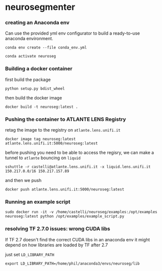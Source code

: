 # neurosegmenter

### creating an Anaconda env
Can use the provided yml env configurator to build a ready-to-use anaconda environment.

```
conda env create --file conda_env.yml

conda activate neuroseg
```

### Building a docker container

first build the package
```
python setup.py bdist_wheel
```
then build the docker image
```
docker build -t neuroseg:latest .
```

### Pushing the container to ATLANTE LENS Registry
retag the image to the registry on ```atlante.lens.unifi.it```
```
docker image tag neuroseg:latest atlante.lens.unifi.it:5000/neuroseg:latest
```
before pushing you need to be able to access the regisry, we can make a tunnel to ```atlante``` bouncing on ```liquid```

```
sshuttle -r castelli@atlante.lens.unifi.it -x liquid.lens.unifi.it 150.217.0.0/16 150.217.157.89
```
and then we push
```
docker push atlante.lens.unifi.it:5000/neuroseg:latest
```

### Running an example script
```
sudo docker run -it -v /home/castelli/neuroseg/examples:/opt/examples neuroseg:latest python /opt/examples/example_script.py
```

### resolving TF 2.7.0 issues: wrong CUDA libs

If TF 2.7 doesn't find the correct CUDA libs in an anaconda env it might depend on how libraries are loaded by TF after 2.7

just set ```LD_LIBRARY_PATH``` 

```
export LD_LIBRARY_PATH=/home/phil/anaconda3/envs/neuroseg/lib
```
